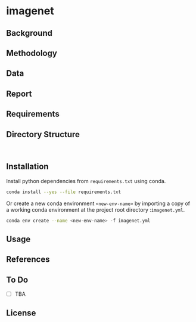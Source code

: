 # imagenet

## Background

## Methodology

## Data

## Report

## Requirements

## Directory Structure
```bash
          
```
## Installation
Install python dependencies from  `requirements.txt` using conda.
```bash
conda install --yes --file requirements.txt
```

Or create a new conda environment `<new-env-name>` by importing a copy of a working conda environment at the project root directory :`imagenet.yml`.
```bash
conda env create --name <new-env-name> -f imagenet.yml
```
## Usage

## References

## To Do
- [ ] TBA

## License 
